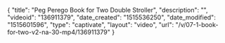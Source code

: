 {
    "title": "Peg Perego Book for Two Double Stroller",
    "description": "",
    "videoid": "136911379",
    "date_created": "1515536250",
    "date_modified": "1515601596",
    "type": "captivate",
    "layout": "video",
    "url": "\/v\/07-1-book-for-two-v2-na-30-mp4\/136911379"
}
